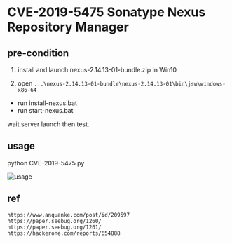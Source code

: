 # CVE-2019-5475 Sonatype Nexus Repository Manager

## pre-condition

1. install and launch nexus-2.14.13-01-bundle.zip in Win10

2. open `...\nexus-2.14.13-01-bundle\nexus-2.14.13-01\bin\jsw\windows-x86-64`

- run install-nexus.bat
- run start-nexus.bat

wait server launch then test.

## usage
python CVE-2019-5475.py

![usage](https://cdn.jsdelivr.net/gh/TesterCC/pic_bed2/20210609160105.png)

## ref
```
https://www.anquanke.com/post/id/209597
https://paper.seebug.org/1260/
https://paper.seebug.org/1261/
https://hackerone.com/reports/654888
```
